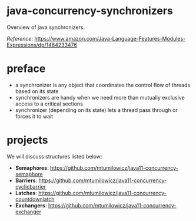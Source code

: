 # java-concurrency-synchronizers
Overview of java synchronizers.

_Reference_: https://www.amazon.com/Java-Language-Features-Modules-Expressions/dp/1484233476

# preface
* a synchronizer is any object that coordinates the control flow of threads based
on its state
* synchronizers are handy when we need more than mutually exclusive access to a critical
sections
* synchronizer (depending on its state) lets a thread pass through or forces it to wait

# projects
We will discuss structures listed below:
* **Semaphores**: https://github.com/mtumilowicz/java11-concurrency-semaphore
* **Barriers**: https://github.com/mtumilowicz/java11-concurrency-cyclicbarrier
* **Latches**: https://github.com/mtumilowicz/java11-concurrency-countdownlatch
* **Exchangers**: https://github.com/mtumilowicz/java11-concurrency-exchanger
